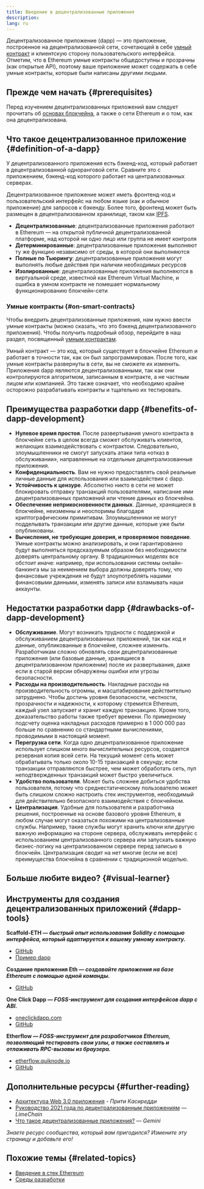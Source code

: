 ```yaml
---
title: Введение в децентрализованные приложения
description:
lang: ru
---
```


Децентрализованное приложение (dapp) — это приложение, построенное на децентрализованной сети, сочетающей в себе [умный контракт](/developers/docs/smart-contracts/) и клиентскую сторону пользовательского интерфейса. Отметим, что в Ethereum умные контракты общедоступны и прозрачны (как открытые API), поэтому ваше приложение может содержать в себе умные контракты, которые были написаны другими людьми.

## Прежде чем начать {#prerequisites}

Перед изучением децентрализованных приложений вам следует прочитать об [основах блокчейна](/developers/docs/intro-to-ethereum/), а также о сети Ethereum и о том, как она децентрализована.

## Что такое децентрализованное приложение {#definition-of-a-dapp}

У децентрализованного приложения есть бэкенд-код, который работает в децентрализованной одноранговой сети. Сравните это с приложением, бэкенд-код которого работает на централизованных серверах.

Децентрализованное приложение может иметь фронтенд-код и пользовательский интерфейс на любом языке (как и обычное приложение) для запросов к бэкенду. Более того, фронтенд может быть размещен в децентрализованном хранилище, таком как [IPFS](https://ipfs.io/).

- **Децентрализованные**: децентрализованные приложения работают в Ethereum — на открытой публичной децентрализованной платформе, над которой ни одно лицо или группа не имеет контроля
- **Детерминированные**: децентрализованные приложения выполняют ту же функцию независимо от среды, в которой они выполняются
- **Полные по Тьюрингу**: децентрализованные приложения могут выполнять любые действия при наличии необходимых ресурсов
- **Изолированные**: децентрализованные приложения выполняются в виртуальной среде, известной как Ethereum Virtual Machine, и ошибка в умном контракте не помешает нормальному функционированию блокчейн-сети

### Умные контракты {#on-smart-contracts}

Чтобы внедрить децентрализованные приложения, нам нужно ввести умные контракты (можно сказать, что это бэкенд децентрализованного приложения). Чтобы получить подробный обзор, перейдите в наш раздел, посвященный [умным контрактам](/developers/docs/smart-contracts/).

Умный контракт — это код, который существует в блокчейне Ethereum и работает в точности так, как он был запрограммирован. После того, как умные контракты развернуты в сети, вы не сможете их изменить. Приложения dapp являются децентрализованными, так как они контролируются алгоритмом, записанным в контракте, а не частным лицом или компанией. Это также означает, что необходимо крайне осторожно разрабатывать контракты и тщательно их тестировать.

## Преимущества разработки dapp {#benefits-of-dapp-development}

- **Нулевое время простоя**. После развертывания умного контракта в блокчейне сеть в целом всегда сможет обслуживать клиентов, желающих взаимодействовать с контрактом. Следовательно, злоумышленники не смогут запускать атаки типа «отказ в обслуживании», направленные на отдельные децентрализованные приложения.
- **Конфиденциальность**. Вам не нужно предоставлять свой реальные личные данные для использования или взаимодействия с dapp.
- **Устойчивость к цензуре**. Абсолютно никто в сети не может блокировать отправку транзакций пользователями, написание ими децентрализованных приложений или чтение данных из блокчейна.
- **Обеспечение неприкосновенности данных**. Данные, хранящиеся в блокчейне, неизменны и неоспоримы благодаря криптографическим примитивам. Злоумышленники не могут подделывать транзакции или другие данные, которые уже были опубликованы.
- **Вычисления, не требующие доверия, и проверяемое поведение**. Умные контракты можно анализировать, и они гарантированно будут выполняться предсказуемым образом без необходимости доверять центральному органу. В традиционных моделях все обстоит иначе: например, при использовании системы онлайн-банкинга мы за неимением выбора должны доверять тому, что финансовые учреждения не будут злоупотреблять нашими финансовыми данными, изменять записи или взламывать наши аккаунты.

## Недостатки разработки dapp {#drawbacks-of-dapp-development}

- **Обслуживание**. Могут возникать трудности с поддержкой и обслуживанием децентрализованных приложений, так как код и данные, опубликованные в блокчейне, сложнее изменить. Разработчикам сложно обновлять свои децентрализованные приложения (или базовые данные, хранящиеся в децентрализованном приложении) после их развертывания, даже если в старой версии обнаружены ошибки или угрозы безопасности.
- **Расходы на производительность**. Накладные расходы на производительность огромны, и масштабирование действительно затруднено. Чтобы достичь уровня безопасности, честности, прозрачности и надежности, к которому стремится Ethereum, каждый узел запускает и хранит каждую транзакцию. Кроме того, доказательство работы также требует времени. По примерному подсчету оценка накладных расходов примерно в 1 000 000 раз больше по сравнению со стандартными вычислениями, проводимыми в настоящий момент.
- **Перегрузка сети**. Когда одно децентрализованное приложение использует слишком много вычислительных ресурсов, создается резервная копия всей сети. На текущий момент сеть может обрабатывать только около 10-15 транзакций в секунду; если транзакции отправляются быстрее, чем может обработать сеть, пул неподтвержденных транзакций может быстро увеличиться.
- **Удобство пользователя**. Может быть сложнее добиться удобства пользователя, потому что среднестатическому пользователю может быть слишком сложно настроить стек инструментов, необходимый для действительно безопасного взаимодействия с блокчейном.
- **Централизация**. Удобные для пользователя и разработчика решения, построенные на основе базового уровня Ethereum, в любом случае могут оказаться похожими на централизованные службы. Например, такие службы могут хранить ключи или другую важную информацию на стороне сервера, обслуживать интерфейс с использованием централизованного сервера или запускать важную бизнес-логику на централизованном сервере перед записью в блокчейн. Централизация сводит на нет многие (если не все) преимущества блокчейна в сравнении с традиционной моделью.

## Больше любите видео? {#visual-learner}

<YouTube id="F50OrwV6Uk8" />

## Инструменты для создания децентрализованных приложений {#dapp-tools}

**Scaffold-ETH — _быстрый опыт использования Solidity с помощью интерфейса, который адаптируется к вашему умному контракту._**

- [GitHub](https://github.com/austintgriffith/scaffold-eth)
- [Пример dapp](https://punkwallet.io/)

**Создание приложения Eth — _создавайте приложения на базе Ethereum с помощью одной команды._**

- [GitHub](https://github.com/paulrberg/create-eth-app)

**One Click Dapp _— FOSS-инструмент для создания интерфейсов dapp с <GlossaryTooltip termKey="abi">ABI</GlossaryTooltip>._**

- [oneclickdapp.com](https://oneclickdapp.com)
- [GitHub](https://github.com/oneclickdapp/oneclickdapp-v1)

**Etherflow — _FOSS-инструмент для разработчиков Ethereum, позволяющий тестировать свои узлы, а также составлять и отлаживать RPC-вызовы из браузера._**

- [etherflow.quiknode.io](https://etherflow.quiknode.io/)
- [GitHub](https://github.com/abunsen/etherflow)

## Дополнительные ресурсы {#further-reading}

- [Архитектура Web 3.0 приложения](https://www.preethikasireddy.com/post/the-architecture-of-a-web-3-0-application) - _Прити Касиредди_
- [Руководство 2021 года по децентрализованным приложениям](https://limechain.tech/blog/what-are-dapps-the-2021-guide/) — _LimeChain_
- [Что такое децентрализованные приложения?](https://www.gemini.com/cryptopedia/decentralized-applications-defi-dapps) — _Gemini_

_Знаете ресурс сообщества, который вам пригодился? Измените эту страницу и добавьте его!_

## Похожие темы {#related-topics}

- [Введение в стек Ethereum](/developers/docs/ethereum-stack/)
- [Среды разработки](/developers/docs/frameworks/)
